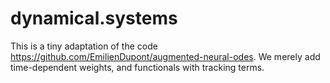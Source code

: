 # dynamical.systems

This is a tiny adaptation of the code https://github.com/EmilienDupont/augmented-neural-odes.
We merely add time-dependent weights, and functionals with tracking terms.
